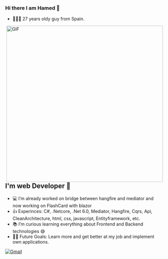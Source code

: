 ### Hi there I am Hamed 👋
- 🙋🏻‍♂️ 27 years oldy guy from Spain.

<img align="right" alt="GIF" height="500px" src="https://i.imgur.com/9wQrIbR.png" />

## I'm web Developer 💼
- 💻 I’m already worked on bridge between hangfire and mediator and now working on FlashCard with blazor 
- 👍 Experinces: C#, .Netcore, .Net 6.0, Mediator, Hangfire, Cqrs, Api, CleanArchitecture, html, css, javascript, Entityframework, etc.
- 📚 I’m curious learning everything about Frontend and Backend technologies 😅
- 💪🏼 Future Goals: Learn more and get better at my job and implement own applications.

[![Gmail](https://freepngimg.com/download/temp_icon/66506-computer-icons-menu-client-bar-email-gmail_48x48.ico)](mailto:fttcab@gmail.com)
